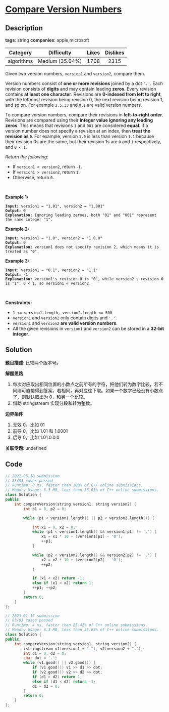# [Compare Version Numbers](https://leetcode.com/problems/compare-version-numbers/description/)

## Description

**tags**: string
**companies**: apple,microsoft

|  Category  |   Difficulty    | Likes | Dislikes |
| :--------: | :-------------: | :---: | :------: |
| algorithms | Medium (35.04%) | 1708  |   2315   |

<p>Given two version numbers,&nbsp;<code>version1</code> and <code>version2</code>, compare them.</p>

<ul>
</ul>

<p>Version numbers consist of <strong>one or more revisions</strong> joined by a dot&nbsp;<code>&#39;.&#39;</code>. Each revision&nbsp;consists of <strong>digits</strong>&nbsp;and may contain leading <strong>zeros</strong>. Every revision contains <strong>at least one character</strong>. Revisions are <strong>0-indexed from left to right</strong>, with the leftmost revision being revision 0, the next revision being revision 1, and so on. For example&nbsp;<code>2.5.33</code>&nbsp;and&nbsp;<code>0.1</code>&nbsp;are valid version numbers.</p>

<p>To compare version numbers, compare their revisions in <strong>left-to-right order</strong>. Revisions are compared using their&nbsp;<strong>integer value ignoring any leading zeros</strong>. This means that revisions&nbsp;<code>1</code>&nbsp;and&nbsp;<code>001</code>&nbsp;are considered&nbsp;<strong>equal</strong>. If a version number does not specify a revision at an index, then&nbsp;<strong>treat the revision as&nbsp;<code>0</code></strong>. For example, version&nbsp;<code>1.0</code> is less than version&nbsp;<code>1.1</code>&nbsp;because their revision 0s are the same, but their revision 1s are&nbsp;<code>0</code>&nbsp;and&nbsp;<code>1</code>&nbsp;respectively, and&nbsp;<code>0 &lt; 1</code>.</p>

<p><em>Return the following:</em></p>

<ul>
  <li>If <code>version1 &lt; version2</code>, return <code>-1</code>.</li>
  <li>If <code>version1 &gt; version2</code>, return <code>1</code>.</li>
  <li>Otherwise, return <code>0</code>.</li>
</ul>

<p>&nbsp;</p>
<p><strong>Example 1:</strong></p>

<pre><code><strong>Input:</strong> version1 = &quot;1.01&quot;, version2 = &quot;1.001&quot;
<strong>Output:</strong> 0
<strong>Explanation:</strong> Ignoring leading zeroes, both &quot;01&quot; and &quot;001&quot; represent the same integer &quot;1&quot;.</code></pre>

<p><strong>Example 2:</strong></p>

<pre><code><strong>Input:</strong> version1 = &quot;1.0&quot;, version2 = &quot;1.0.0&quot;
<strong>Output:</strong> 0
<strong>Explanation:</strong> version1 does not specify revision 2, which means it is treated as &quot;0&quot;.</code></pre>

<p><strong>Example 3:</strong></p>

<pre><code><strong>Input:</strong> version1 = &quot;0.1&quot;, version2 = &quot;1.1&quot;
<strong>Output:</strong> -1
<strong>Explanation:</strong> version1&#39;s revision 0 is &quot;0&quot;, while version2&#39;s revision 0 is &quot;1&quot;. 0 &lt; 1, so version1 &lt; version2.</code></pre>

<p>&nbsp;</p>
<p><strong>Constraints:</strong></p>

<ul>
  <li><code>1 &lt;= version1.length, version2.length &lt;= 500</code></li>
  <li><code>version1</code> and <code>version2</code>&nbsp;only contain digits and <code>&#39;.&#39;</code>.</li>
  <li><code>version1</code> and <code>version2</code>&nbsp;<strong>are valid version numbers</strong>.</li>
  <li>All the given revisions in&nbsp;<code>version1</code> and <code>version2</code>&nbsp;can be stored in&nbsp;a&nbsp;<strong>32-bit integer</strong>.</li>
</ul>

## Solution

**题目描述**: 比较两个版本号。

**解题思路**

1. 每次对应取出相同位置的小数点之前所有的字符，把他们转为数字比较，若不同则可直接得到答案，若相同，再对应往下取。如果一个数字已经没有小数点了，则默认取出为 0，和另一个比较。
2. 借助 stringstream 实现分段和转为整数。

**边界条件**

1. 无效 0，比如 01
2. 前导 0，比如 1.01 和 1.0001
3. 后导 0，比如 1.01.0.0.0

**关联专题**: undefined

## Code

```cpp
// 2021-03-18 submission
// 83/83 cases passed
// Runtime: 0 ms, faster than 100% of C++ online submissions.
// Memory Usage: 6.3 MB, less than 35.63% of C++ online submissions.
class Solution {
public:
    int compareVersion(string version1, string version2) {
        int p1 = 0, p2 = 0;

        while (p1 < version1.length() || p2 < version2.length()) {

            int x1 = 0, x2 = 0;
            while (p1 < version1.length() && version1[p1] != '.') {
                x1 = x1 * 10 + (version1[p1] - '0');
                ++p1;
            }

            while (p2 < version2.length() && version2[p2] != '.') {
                x2 = x2 * 10 + (version2[p2] - '0');
                ++p2;
            }

            if (x1 < x2) return -1;
            else if (x1 > x2) return 1;
            ++p1; ++p2;
        }
        return 0;
    }
};
```

```cpp
// 2023-01-15 submission
// 83/83 cases passed
// Runtime: 4 ms, faster than 25.42% of C++ online submissions.
// Memory Usage: 6.3 MB, less than 35.63% of C++ online submissions.
class Solution {
public:
    int compareVersion(string version1, string version2) {
        istringstream v1(version1 + "."), v2(version2 + ".");
        int d1 = 0, d2 = 0;
        char dot = '.';
        while (v1.good() || v2.good()) {
            if (v1.good()) v1 >> d1 >> dot;
            if (v2.good()) v2 >> d2 >> dot;
            if (d1 > d2) return 1;
            else if (d1 < d2) return -1;
            d1 = d2 = 0;
        }
        return 0;
    }
};
```
